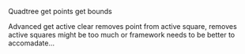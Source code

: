 Quadtree
    get points
    get bounds

Advanced
    get active
    clear
        removes point from active square, removes active squares
        might be too much or framework needs to be better to accomadate...

